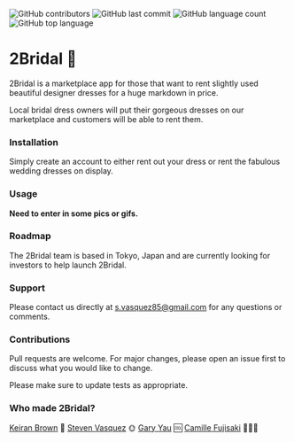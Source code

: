 ![GitHub contributors](https://img.shields.io/github/contributors/angrysun/two-bridal)
![GitHub last commit](https://img.shields.io/github/last-commit/angrysun/two-bridal)
![GitHub language count](https://img.shields.io/github/languages/count/angrysun/two-bridal)
![GitHub top language](https://img.shields.io/github/languages/top/angrysun/two-bridal)

<!-- Name -->
# 2Bridal 👰
<!-- Description -->
2Bridal is a marketplace app for those that want to rent slightly used beautiful designer dresses for a huge markdown in price.

Local bridal dress owners will put their gorgeous dresses on our marketplace and customers will be able to rent them.

### Installation
Simply create an account to either rent out your dress or rent the fabulous wedding dresses on display.


<!-- Badges -->
<!-- What is a badge -->

<!-- Visuals  -->
### Usage
**Need to enter in some pics or gifs.**

### Roadmap
The 2Bridal team is based in Tokyo, Japan and are currently looking for investors to help launch 2Bridal.

### Support
Please contact us directly at s.vasquez85@gmail.com for any questions or comments.

### Contributions
Pull requests are welcome. For major changes, please open an issue first to discuss what you would like to change.

Please make sure to update tests as appropriate.

<!-- Authors -->
### Who made 2Bridal?
[Keiran Brown](https://github.com/KeiranBrown1301) 🍻
[Steven Vasquez](https://github.com/angrysun) 🌞
[Gary Yau](https://github.com/Gazwai) 🆒
[Camille Fujisaki](https://github.com/CamillieFu) 👨‍👩‍👧
